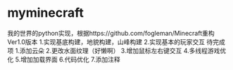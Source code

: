 # myminecraft
我的世界的python实现，根据https://github.com/fogleman/Minecraft重构
Ver1.0版本
1.实现基底构建，地貌构建，山峰构建
2.实现基本的玩家交互
待完成项
1.添加云朵
2.更改水面纹理（好懒啊）
3.增加鼠标左右键交互
4.多线程游戏优化
5.增加加载界面
6.代码优化
7.添加注释
